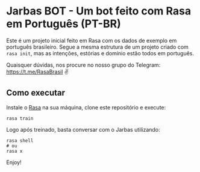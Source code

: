 # Jarbas BOT - Um bot feito com Rasa em Português (PT-BR)

Este é um projeto inicial feito em Rasa com os dados de exemplo em português brasileiro. Segue a mesma estrutura de um projeto criado com `rasa init`, mas as intenções, estórias e domínio estão todos em português.

Quaisquer dúvidas, nos procure no nosso grupo do Telegram: https://t.me/RasaBrasil :v:

## Como executar

Instale o [Rasa](https://rasa.com/docs/getting-started/) na sua máquina, clone este repositório e execute:

```
rasa train
```

Logo após treinado, basta conversar com o Jarbas utilizando:

```
rasa shell
# ou
rasa x
```

Enjoy!